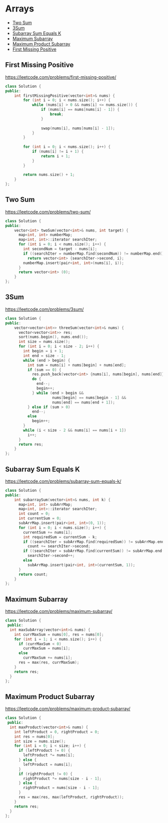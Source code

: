 # Arrays

+ [Two Sum](#two-sum)
+ [3Sum](#3sum)
+ [Subarray Sum Equals K](#subarray-sum-equals-k)
+ [Maximum Subarray](#maximum-subarray)
+ [Maximum Product Subarray](#maximum-product-subarray)
+ [First Missing Positive](#first-missing-positive)

## First Missing Positive

https://leetcode.com/problems/first-missing-positive/

```C++
class Solution {
public:
    int firstMissingPositive(vector<int>& nums) {
        for (int i = 0; i < nums.size(); i++) {
            while (nums[i] > 0 && nums[i] <= nums.size()) {
                if (nums[i] == nums[nums[i] - 1]) {
                    break;
                }
                
                swap(nums[i], nums[nums[i] - 1]); 
            }
        }
        
        for (int i = 0; i < nums.size(); i++) {
            if (nums[i] != i + 1) {
                return i + 1;
            }
        }
        
        return nums.size() + 1;
    }
};
```

## Two Sum

https://leetcode.com/problems/two-sum/

```C++
class Solution {
public:
    vector<int> twoSum(vector<int>& nums, int target) {
      map<int, int> numberMap;
      map<int, int>::iterator searchIter;
      for (int i = 0; i < nums.size(); i++) {
        int secondNum = target - nums[i];
        if ((searchIter = numberMap.find(secondNum)) != numberMap.end())
          return vector<int> {searchIter->second, i};
        numberMap.insert(pair<int, int>(nums[i], i));
      }
      return vector<int> (0);
    }
};
```

## 3Sum

https://leetcode.com/problems/3sum/

```C++
class Solution {
public:
    vector<vector<int>> threeSum(vector<int>& nums) {
      vector<vector<int>> res;
      sort(nums.begin(), nums.end());
      int size = nums.size();
      for (int i = 0; i < size - 2; i++) {    
        int begin = i + 1;
        int end = size - 1;
        while (end > begin) {      
          int sum = nums[i] + nums[begin] + nums[end];
          if (sum == 0) {
            res.push_back(vector<int> {nums[i], nums[begin], nums[end]});
            do {
              end--;
              begin++;
            } while (end > begin &&
                     nums[begin] == nums[begin - 1] &&
                     nums[end] == nums[end + 1]);
          } else if (sum > 0)
            end--;
          else
            begin++;
        }
        while (i < size - 2 && nums[i] == nums[i + 1])
          i++;
      }
      return res;
    }
};
```

## Subarray Sum Equals K

https://leetcode.com/problems/subarray-sum-equals-k/

```C++
class Solution {
public:
    int subarraySum(vector<int>& nums, int k) {
      map<int, int> subArrMap;
      map<int, int>::iterator searchIter;
      int count = 0;
      int currentSum = 0;
      subArrMap.insert(pair<int, int>(0, 1));
      for (int i = 0; i < nums.size(); i++) {
        currentSum += nums[i];
        int requiredSum = currentSum - k;
        if ((searchIter = subArrMap.find(requiredSum)) != subArrMap.end())
          count += searchIter->second;
        if ((searchIter = subArrMap.find(currentSum)) != subArrMap.end())
          searchIter->second++;
        else
          subArrMap.insert(pair<int, int>(currentSum, 1));
      }
      return count;
    }
};
```

## Maximum Subarray

https://leetcode.com/problems/maximum-subarray/

```C++
class Solution {
 public:
  int maxSubArray(vector<int>& nums) {
    int currMaxSum = nums[0], res = nums[0];
    for (int i = 1; i < nums.size(); i++) {
      if (currMaxSum < 0)
        currMaxSum = nums[i];
      else
        currMaxSum += nums[i];
      res = max(res, currMaxSum);
    }
    return res;
  }
};
```

## Maximum Product Subarray

https://leetcode.com/problems/maximum-product-subarray/

```C++
class Solution {
 public:
  int maxProduct(vector<int>& nums) {
    int leftProduct = 0, rightProduct = 0;
    int res = nums[0];
    int size = nums.size();
    for (int i = 0; i < size; i++) {
      if (leftProduct != 0) {
        leftProduct *= nums[i];
      } else {
        leftProduct = nums[i];
      }
      if (rightProduct != 0) {
        rightProduct *= nums[size - i - 1];
      } else {
        rightProduct = nums[size - i - 1];
      }
      res = max(res, max(leftProduct, rightProduct));
    }
    return res;
  }
};
```
